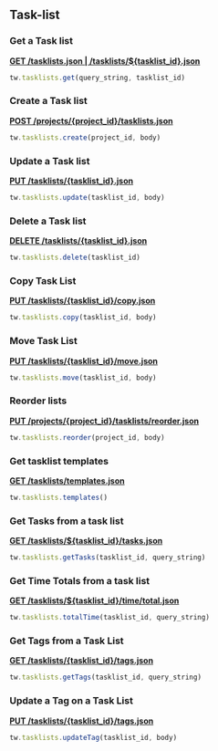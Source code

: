 ## Task-list

### Get a Task list

[**GET /tasklists.json | /tasklists/${tasklist_id}.json**](https://developer.teamwork.com/projects/task-lists/get-all-task-lists)

```js
tw.tasklists.get(query_string, tasklist_id)
```

### Create a Task list

[**POST /projects/{project_id}/tasklists.json**](https://developer.teamwork.com/projects/task-lists/create-task-list)

```js
tw.tasklists.create(project_id, body)
```

### Update a Task list

[**PUT /tasklists/{tasklist_id}.json**](https://developer.teamwork.com/projects/task-lists/update-task-list)

```js
tw.tasklists.update(tasklist_id, body)
```

### Delete a Task list

[**DELETE /tasklists/{tasklist_id}.json**](https://developer.teamwork.com/projects/task-lists/delete-a-task-list)

```js
tw.tasklists.delete(tasklist_id)
```

### Copy Task List

[**PUT /tasklists/{tasklist_id}/copy.json**](https://developer.teamwork.com/projects/task-lists/copy-a-task-list-or-copy-a-task-list-to-another-project)

```js
tw.tasklists.copy(tasklist_id, body)
```

### Move Task List

[**PUT /tasklists/{tasklist_id}/move.json**](https://developer.teamwork.com/projects/task-lists/move-a-task-list-to-another-project)

```js
tw.tasklists.move(tasklist_id, body)
```

### Reorder lists

[**PUT /projects/{project_id}/tasklists/reorder.json**](https://developer.teamwork.com/projects/task-lists/reorder-lists)

```js
tw.tasklists.reorder(project_id, body)
```

### Get tasklist templates

[**GET /tasklists/templates.json**](https://developer.teamwork.com/projects/task-lists/template-task-lists-get-all-template-task-lists)

```js
tw.tasklists.templates()
```

### Get Tasks from a task list

[**GET /tasklists/${tasklist_id}/tasks.json**](https://developer.teamwork.com/projects/tasks/get-all-tasks-on-a-given-task-list)

```js
tw.tasklists.getTasks(tasklist_id, query_string)
```

### Get Time Totals from a task list

[**GET /tasklists/${tasklist_id}/time/total.json**](https://developer.teamwork.com/projects/tasks/get-all-tasks-on-a-given-task-list)

```js
tw.tasklists.totalTime(tasklist_id, query_string)
```

### Get Tags from a Task List

[**GET /tasklists/{tasklist_id}/tags.json**](https://developer.teamwork.com/projects/tags/list-all-tags-for-a-resource)

```js
tw.tasklists.getTags(tasklist_id, query_string)
```

### Update a Tag on a Task List

[**PUT /tasklists/{tasklist_id}/tags.json**](https://developer.teamwork.com/projects/tags/update-tags-on-a-resource)

```js
tw.tasklists.updateTag(tasklist_id, body)
```
